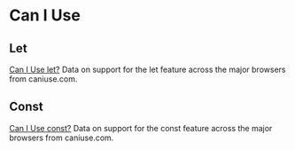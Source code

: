 

# Can I Use

## Let

<p class="ciu_embed" data-feature="let" data-periods="future_1,current,past_1,past_2">
  <a href="http://caniuse.com/#feat=let">Can I Use let?</a> Data on support for the let feature across the major browsers from caniuse.com.
</p>

## Const

<p class="ciu_embed" data-feature="const" data-periods="future_1,current,past_1,past_2">
  <a href="http://caniuse.com/#feat=const">Can I Use const?</a> Data on support for the const feature across the major browsers from caniuse.com.
</p>